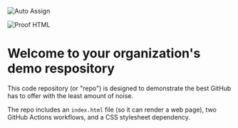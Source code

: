 ![Auto Assign](https://github.com/coding-tech4/demo-repository/actions/workflows/auto-assign.yml/badge.svg)

![Proof HTML](https://github.com/coding-tech4/demo-repository/actions/workflows/proof-html.yml/badge.svg)

# Welcome to your organization's demo respository
This code repository (or "repo") is designed to demonstrate the best GitHub has to offer with the least amount of noise.

The repo includes an `index.html` file (so it can render a web page), two GitHub Actions workflows, and a CSS stylesheet dependency.
